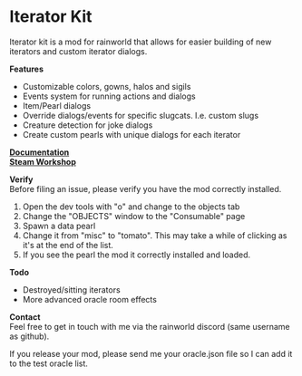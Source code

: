 # Iterator Kit

Iterator kit is a mod for rainworld that allows for easier building of new iterators and custom iterator dialogs.

**Features**
- Customizable colors, gowns, halos and sigils
- Events system for running actions and dialogs
- Item/Pearl dialogs
- Override dialogs/events for specific slugcats. I.e. custom slugs
- Creature detection for joke dialogs 
- Create custom pearls with unique dialogs for each iterator

**[Documentation](https://iteratorkit.twofour2.com/index.html)**  
**[Steam Workshop](https://steamcommunity.com/sharedfiles/filedetails/?id=3072891344&tscn=1715488104)**

**Verify**  
Before filing an issue, please verify you have the mod correctly installed.

1. Open the dev tools with "o" and change to the objects tab  
2. Change the "OBJECTS" window to the "Consumable" page  
3. Spawn a data pearl  
4. Change it from "misc" to "tomato". This may take a while of clicking as it's at the end of the list.  
5. If you see the pearl the mod it correctly installed and loaded.  

**Todo**
- Destroyed/sitting iterators  
- More advanced oracle room effects


**Contact**   
Feel free to get in touch with me via the rainworld discord (same username as github).  

If you release your mod, please send me your oracle.json file so I can add it to the test oracle list.
